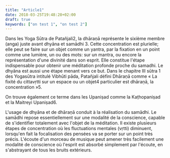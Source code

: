 ```yaml
---
title: "Article1"
date: 2018-03-25T19:48:28+02:00
draft: true
keywords: ["on test 1", "on test 2"]
---
```


Dans les Yoga Sūtra de Patañjali2, la dhāraṇā représente le sixième membre (anga) juste avant dhyāna et samādhi 3. Cette concentration est plurielle; elle peut se faire sur un objet comme un yantra, par la fixation en un point comme une lumière, un ou des mots: sur un mantra, ou encore la représentation d'une divinité dans son esprit. Elle constitue l'étape indispensable pour obtenir une méditation profonde proche du samadhi. Le dhyāna est aussi une étape menant vers ce but. Dans le chapitre III sūtra 1 des Yogasūtra intitulé Vibhūti pāda, Patañjali défini Dhāraṇā comme « La fixité du cittavṛtti sur un espace ou un objet4 particulier est dhāraṇā, la concentration »5.

On trouve également ce terme dans les Upaniṣad comme la Kaṭhopaniṣad et la Maitreyi Upaniṣad6.

L'usage de dhyāna et de dhāraṇā conduit à la réalisation du samādhi. Le samādhi repose essentiellement sur une modalité de la conscience, capable de s'identifier totalement avec l'objet de la méditation. Il existe plusieurs étapes de concentration où les fluctuations mentales (vṛtti) diminuent, lorsqu'en fait la focalisation des pensées va se porter sur un point très précis. L'écoute d'un morceau de musique peut amener très facilement une modalité de conscience où l'esprit est absorbé simplement par l'écoute, en s'abstrayant de tous les bruits extérieurs.